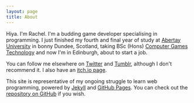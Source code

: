 ```yaml
---
layout: page
title: About
---
```


Hiya. I'm Rachel. I'm a budding game developer specialising in programming. I just finished my fourth and final year of study at [Abertay University](http://www.abertay.ac.uk/) in bonny Dundee, Scotland, taking BSc (Hons) [Computer Games Technology](http://www.abertay.ac.uk/courses//ug/comopgamestech/) and now I'm in Edinburgh, about to start a job. 

You can follow me elsewhere on [Twitter](https://twitter.com/nershly) and [Tumblr](http://nershly.tumblr.com/), although I don't recommend it. I also have an [itch.io page](http://inertia.itch.io/). 

This site is representative of my ongoing struggle to learn web programming, powered by [Jekyll](https://jekyllrb.com/) and [GitHub Pages](https://pages.github.com/). You can check out the [repository on GitHub](https://github.com/rachelnertia/rachelnertia.github.io) if you wish.
